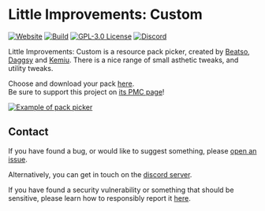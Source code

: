 # Little Improvements: Custom
[![Website](https://img.shields.io/website?down_color=critical&up_color=success&url=https%3A%2F%2Fwww.littleimprovements-custom.tk&logo=firefox-browser&style=flat-square)](https://www.littleimprovements-custom.tk/)
[![Build](https://img.shields.io/github/workflow/status/LittleImprovementsCustom/LittleImprovementsCustom/Node.js%20CI?logo=github-actions&style=flat-square)](https://github.com/LittleImprovementsCustom/LittleImprovementsCustom/actions?query=workflow%3A%22Node.js+CI%22)
[![GPL-3.0 License](https://img.shields.io/github/license/LittleImprovementsCustom/LittleImprovementsCustom?logo=gnu&style=flat-square)](https://github.com/LittleImprovementsCustom/LittleImprovementsCustom/blob/master/LICENSE)
[![Discord](https://img.shields.io/discord/738126248194211960?color=7289da&logo=discord&style=flat-square)](https://discord.gg/bNcZjFe)

Little Improvements: Custom is a resource pack picker, created by [Beatso](https://www.beatso.tk/), [Daggsy](https://www.planetminecraft.com/member/daggsy/) and [Kemiu](https://www.planetminecraft.com/member/kemiu/). There is a nice range of small asthetic tweaks, and utility tweaks.

Choose and download your pack [here](https://www.littleimprovements-custom.tk/).\
Be sure to support this project on [its PMC page](https://www.planetminecraft.com/texture-pack/little-improvements-custom/)!

[![Example of pack picker](https://api.apiflash.com/v1/urltoimage?access_key=a253347deb8747fa8ced27e5239223bf&no_ads=true&no_cookie_banners=true&no_tracking=true&url=https%3A%2F%2Fwww.littleimprovements-custom.tk%2F)](https://www.littleimprovements-custom.tk/)

## Contact

If you have found a bug, or would like to suggest something, please [open an issue](https://github.com/LittleImprovementsCustom/LittleImprovementsCustom/issues/new).

Alternatively, you can get in touch on the [discord server](beatso.tk/discord).

If you have found a security vulnerability or something that should be sensitive, please learn how to responsibly report it [here](https://github.com/LittleImprovementsCustom/LittleImprovementsCustom/blob/master/.github/SECURITY.md).
